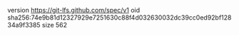 version https://git-lfs.github.com/spec/v1
oid sha256:74e9b81d12327929e7251630c88f4d032630032dc39cc0ed92bf12834a9f3385
size 562
